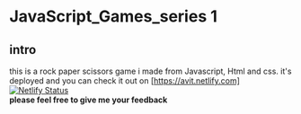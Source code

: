 ﻿# JavaScript_Games_series 1
 ## intro
 
 this is a rock paper scissors game i made from Javascript, Html and css. 
 it's deployed and you can check it out on [https://avit.netlify.com]<br>
 [![Netlify Status](https://api.netlify.com/api/v1/badges/db1883c0-85e9-467e-8fbd-97b23560cf18/deploy-status)](https://app.netlify.com/sites/avit/deploys)<br>
 __please feel free to give me your feedback__
